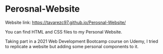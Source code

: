# Perosnal-Website

Website link: https://tavarezc97.github.io/Perosnal-Website/

You can find HTML and CSS files to my Personal Website.

Taking part in a 2021 Web Development Bootcamp course on Udemy, I tried to replicate a website but adding some personal components to it. 
